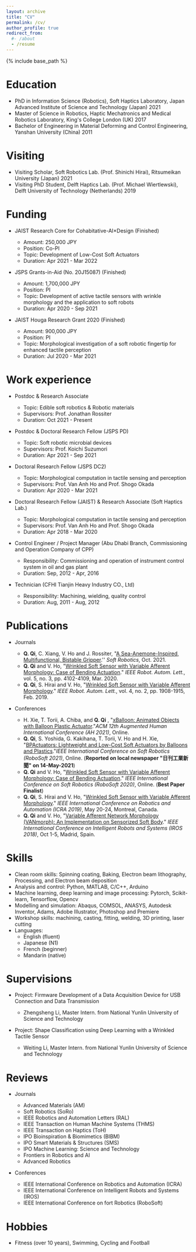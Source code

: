 ```yaml
---
layout: archive
title: "CV"
permalink: /cv/
author_profile: true
redirect_from:
  #- /about
  - /resume
---
```


{% include base_path %}

Education
======
* PhD in Information Science (Robotics), Soft Haptics Laboratory, Japan Advanced Institute of Science and Technology (Japan) 2021
* Master of Science in Robotics, Haptic Mechatronics and Medical Robotics Laboratory, King's College London (UK) 2017
* Bachelor of Engineering in Material Deforming and Control Engineering, Yanshan University (China) 2011

Visiting
======
* Visiting Scholar, Soft Robotics Lab. (Prof. Shinichi Hirai), Ritsumeikan University (Japan) 2021
* Visiting PhD Student, Delft Haptics Lab. (Prof. Michael Wiertlewski), Delft University of Technology (Netherlands) 2019

Funding
======
* JAIST Research Core for Cohabitative-AI×Design (Finished)
  * Amount: 250,000 JPY
  * Position: Co-PI
  * Topic: Development of Low-Cost Soft Actuators
  * Duration: Apr 2021 - Mar 2022

* JSPS Grants-in-Aid (No. 20J15087) (Finished)
  * Amount: 1,700,000 JPY
  * Position: PI
  * Topic: Development of active tactile sensors with wrinkle morphology and the application to soft robots
  * Duration: Apr 2020 - Sep 2021

* JAIST Houga Research Grant 2020 (Finished)
  * Amount: 900,000 JPY
  * Position: PI
  * Topic: Morphological investigation of a soft robotic fingertip for enhanced tactile perception
  * Duration: Jul 2020 - Mar 2021

Work experience
======
* Postdoc & Research Associate
  * Topic: Edible soft robotics & Robotic materials
  * Supervisors: Prof. Jonathan Rossiter
  * Duration: Oct 2021 - Present

* Postdoc & Doctoral Research Fellow (JSPS PD)
  * Topic: Soft robotic microbial devices
  * Supervisors: Prof. Koichi Suzumori
  * Duration: Apr 2021 - Sep 2021

* Doctoral Research Fellow (JSPS DC2)
  * Topic: Morphological computation in tactile sensing and perception
  * Supervisors: Prof. Van Anh Ho and Prof. Shogo Okada
  * Duration: Apr 2020 - Mar 2021

* Doctoral Research Fellow (JAIST) & Research Associate (Soft Haptics Lab.)
  * Topic: Morphological computation in tactile sensing and perception
  * Supervisors: Prof. Van Anh Ho and Prof. Shogo Okada
  * Duration: Apr 2018 - Mar 2020

* Control Engineer / Project Manager (Abu Dhabi Branch, Commissioning and Operation Company of CPP)
  * Responsibility: Commissioning and operation of instrument control system in oil and gas plant
  * Duration: Sep, 2012 - Apr, 2016

* Technician (CFHI Tianjin Heavy Industry CO., Ltd)
  * Responsibility: Machining, wielding, quality control
  * Duration: Aug, 2011 - Aug, 2012

Publications
======
* Journals
  * **Q. Qi**, C. Xiang, V. Ho and J. Rossiter, "[A Sea-Anemone-Inspired, Multifunctional, Bistable Gripper](https://www.researchgate.net/profile/Qiukai-Qi-2/publication/356940522_A_Sea-Anemone-Inspired_Multifunctional_Bistable_Gripper/links/627e510ab1ad9f66c8baf50c/A-Sea-Anemone-Inspired-Multifunctional-Bistable-Gripper.pdf).'' *Soft Robotics*, Oct. 2021.
  * **Q. Qi** and V. Ho, "[Wrinkled Soft Sensor with Variable Afferent Morphology: Case of Bending Actuation](https://ieeexplore.ieee.org/document/9044791)." *IEEE Robot. Autom. Lett.*, vol. 5, no. 3, pp. 4102-4109, Mar. 2020.
  * **Q. Qi**, S. Hirai and V. Ho, "[Wrinkled Soft Sensor with Variable Afferent Morphology](https://ieeexplore.ieee.org/document/8638951)." *IEEE Robot. Autom. Lett.*, vol. 4, no. 2, pp. 1908-1915, Feb. 2019.
* Conferences

  * H. Xie, T. Torii, A. Chiba, and **Q. Qi** , "[xBalloon: Animated Objects with Balloon Plastic Actuator](https://www.augmented-human.com/)."*ACM 12th Augmented Human International Conference (AH 2021)*, Online.
  * **Q. Qi**, S. Yoshida, G. Kakihana, T. Torii, V. Ho and H. Xie, "[BPActuators: Lightweight and Low-Cost Soft Actuators by Balloons and Plastics](http://arxiv.org/abs/2103.01409)."*IEEE International Conference on Soft Robotics (RoboSoft 2021)*, Online. (**Reported on local newspaper "日刊工業新聞" on 14-May-2021**)
  * **Q. Qi** and V. Ho, "[Wrinkled Soft Sensor with Variable Afferent Morphology: Case of Bending Actuation](https://ieeexplore.ieee.org/document/9044791)." *IEEE International Conference on Soft Robotics (RoboSoft 2020)*, Online. (**Best Paper Finalist**)
  * **Q. Qi**, S. Hirai and V. Ho, "[Wrinkled Soft Sensor with Variable Afferent Morphology](https://ieeexplore.ieee.org/document/8638951)." *IEEE International Conference on Robotics and Automation (ICRA 2019)*, May 20-24, Montreal, Canada.
  * **Q. Qi** and V. Ho, "[Variable Afferent Network Morphology (VANmorph): An Implementation on Sensorized Soft Body](http://iros2018.softhaptics.website/)." *IEEE International Conference on Intelligent Robots and Systems (IROS 2018)*, Oct 1-5, Madrid, Spain.

Skills
======
* Clean room skills: Spinning coating, Baking, Electron beam lithography, Processing, and Electron beam deposition
* Analysis and control: Python, MATLAB, C/C++, Arduino
* Machine learning, deep learning and image processing: Pytorch, Scikit-learn, Tensorflow, Opencv
* Modelling and simulation: Abaqus, COMSOL, ANASYS, Autodesk Inventor, Adams, Adobe Illustrator, Photoshop and Premiere
* Workshop skills: machining, casting, fitting, welding, 3D printing, laser cutting
* Languages:
  * English (fluent)
  * Japanese (N1)
  * French (beginner)
  * Mandarin (native)

Supervisions
======
* Project: Firmware Development of a Data Acquisition Device for USB Connection and Data Transmission
  * Zhengsheng Li, Master Intern. from National Yunlin University of Science and Technology

* Project: Shape Classification using Deep Learning with a Wrinkled Tactile Sensor
  * Weiting Li, Master Intern. from National Yunlin University of Science and Technology

Reviews
======
* Journals
  * Advanced Materials (AM)
  * Soft Robotics (SoRo)
  * IEEE Robotics and Automation Letters (RAL)
  * IEEE Transaction on Human Machine Systems (THMS)
  * IEEE Transaction on Haptics (ToH)
  * IPO Bioinspiration & Biomimetics (BIBM)
  * IPO Smart Materials & Structures (SMS)
  * IPO Machine Learning: Science and Technology
  * Frontiers in Robotics and AI
  * Advanced Robotics

* Conferences
  * IEEE International Conference on Robotics and Automation (ICRA)
  * IEEE International Conference on Intelligent Robots and Systems (IROS)
  * IEEE International Conference on fort Robotics (RoboSoft)

Hobbies
======
* Fitness (over 10 years), Swimming, Cycling and Football